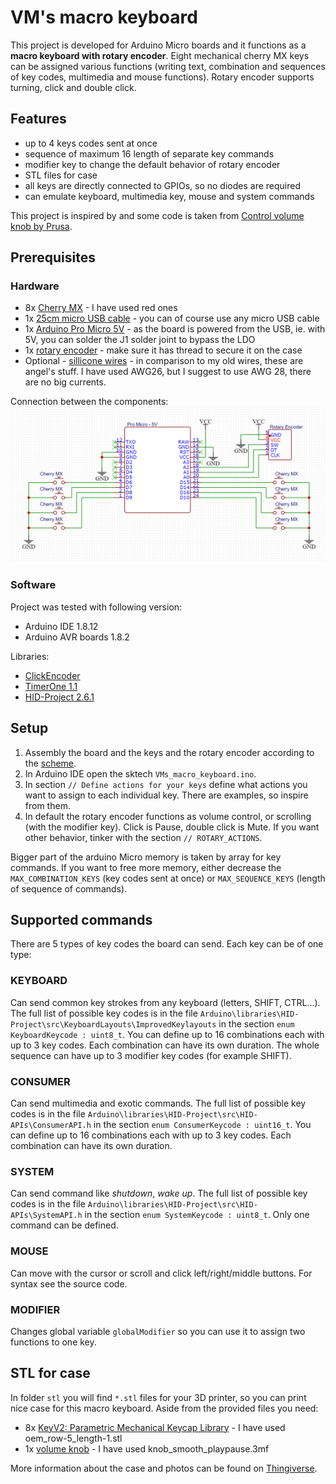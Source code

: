 # VM's macro keyboard
This project is developed for Arduino Micro boards and it functions as a **macro keyboard with rotary encoder**. Eight mechanical cherry MX keys can be assigned various functions (writing text, combination and sequences of key codes, multimedia and mouse functions). Rotary encoder supports turning, click and double click.

## Features
* up to 4 keys codes sent at once
* sequence of maximum 16 length of separate key commands
* modifier key to change the default behavior of rotary encoder
* STL files for case
* all keys are directly connected to GPIOs, so no diodes are required
* can emulate keyboard, multimedia key, mouse and system commands

This project is inspired by and some code is taken from [Control volume knob by Prusa](https://blog.prusaprinters.org/3d-print-an-oversized-media-control-volume-knob-arduino-basics/).

## Prerequisites
### Hardware
* 8x [Cherry MX](https://www.aliexpress.com/item/32900957560.html) - I have used red ones
* 1x [25cm micro USB cable](https://www.aliexpress.com/item/32958208619.html) - you can of course use any micro USB cable
* 1x [Arduino Pro Micro 5V](https://www.aliexpress.com/item/32785518952.html) - as the board is powered from the USB, ie. with 5V, you can solder the J1 solder joint to bypass the LDO
* 1x [rotary encoder](https://www.aliexpress.com/item/1000001872933.html) - make sure it has thread to secure it on the case
* Optional - [sillicone wires](https://www.aliexpress.com/item/32872439317.html) - in comparison to my old wires, these are angel's stuff. I have used AWG26, but I suggest to use AWG 28, there are no big currents.

Connection between the components:
![Scheme](/images/VMs_macro_keyboard_scheme.png)

### Software
Project was tested with following version:
* Arduino IDE 1.8.12
* Arduino AVR boards 1.8.2

Libraries:
* [ClickEncoder](https://github.com/0xPIT/encoder)
* [TimerOne 1.1](https://github.com/PaulStoffregen/TimerOne)
* [HID-Project 2.6.1](https://github.com/NicoHood/HID)

## Setup
1. Assembly the board and the keys and the rotary encoder according to the [scheme](/images/VMs_macro_keyboard_scheme.png).
1. In Arduino IDE open the sktech `VMs_macro_keyboard.ino`.
1. In section `// Define actions for your keys` define what actions you want to assign to each individual key. There are examples, so inspire from them.
1. In default the rotary encoder functions as volume control, or scrolling (with the modifier key). Click is Pause, double click is Mute. If you want other behavior, tinker with the section `// ROTARY_ACTIONS`.

Bigger part of the arduino Micro memory is taken by array for key commands. If you want to free more memory, either decrease the `MAX_COMBINATION_KEYS` (key codes sent at once) or `MAX_SEQUENCE_KEYS` (length of sequence of commands).

## Supported commands
There are 5 types of key codes the board can send. Each key can be of one type:
### KEYBOARD
Can send common key strokes from any keyboard (letters, SHIFT, CTRL...). The full list of possible key codes is in the file `Arduino\libraries\HID-Project\src\KeyboardLayouts\ImprovedKeylayouts` in the section `enum KeyboardKeycode : uint8_t`. You can define up to 16 combinations each with up to 3 key codes. Each combination can have its own duration. The whole sequence can have up to 3 modifier key codes (for example SHIFT).

### CONSUMER
Can send multimedia and exotic commands. The full list of possible key codes is in the file `Arduino\libraries\HID-Project\src\HID-APIs\ConsumerAPI.h` in the section `enum ConsumerKeycode : uint16_t`. You can define up to 16 combinations each with up to 3 key codes. Each combination can have its own duration.

### SYSTEM
Can send command like *shutdown*, *wake up*. The full list of possible key codes is in the file `Arduino\libraries\HID-Project\src\HID-APIs\SystemAPI.h` in the section `enum SystemKeycode : uint8_t`. Only one command can be defined.

### MOUSE
Can move with the cursor or scroll and click left/right/middle buttons. For syntax see the source code.

### MODIFIER
Changes global variable `globalModifier` so you can use it to assign two functions to one key.

## STL for case
In folder `stl` you will find `*.stl` files for your 3D printer, so you can print nice case for this macro keyboard.
Aside from the provided files you need:
* 8x [KeyV2: Parametric Mechanical Keycap Library](https://www.thingiverse.com/thing:2783650) - I have used oem_row-5_length-1.stl
* 1x [volume knob](https://www.prusaprinters.org/prints/4739-media-control-volume-knob-smooth-knob/files) - I have used knob_smooth_playpause.3mf

More information about the case and photos can be found on [Thingiverse](https://www.thingiverse.com/thing:4322182).
